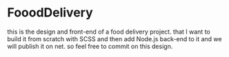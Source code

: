 # FooodDelivery
this is the design and front-end of a food delivery project. that I want to build it from scratch with SCSS and then add Node.js back-end to it 
and we will publish it on net.
so feel free to commit on this design.
